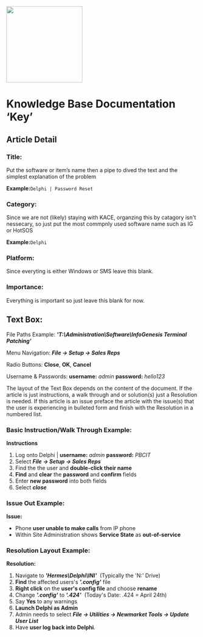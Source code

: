 <img src="https://pbs.twimg.com/media/DHcUeG6VwAAHkDO.png" width="200" height="200" />

# Knowledge Base Documentation ‘Key’

## Article Detail

### Title: 

Put the software or item’s name then a pipe to dived the text and the simplest explanation of the problem

**Example:**```Delphi | Password Reset```

### Category:

Since we are not (likely) staying with KACE, organzing this by catagory isn't nessecary, so just put the most commpnly used software name such as IG or HotSOS

**Example:**```Delphi```

### Platform:

Since everyting is either Windows or SMS leave this blank.

### Importance:

Everything is important so just leave this blank for now.
 
## Text Box:

File Paths Example: ***'T:\Administration\Software\InfoGenesis Terminal Patching'***

Menu Navigation: ***File -> Setup -> Sales Reps***

Radio Buttons: **Close**, **OK**, **Cancel**

Username & Passwords: **username:** *admin* **password:** *hello123*



The layout of the Text Box depends on the content of the document.  If the article is just instructions, a walk through and or solution(s) just a Resolution is needed.  If this article is an issue preface the article with the issue(s) that the user is experiencing in bulleted form and finish with the Resolution in a numbered list.



### Basic Instruction/Walk Through Example:

**Instructions**

1. Log onto Delphi | **username:** *admin* **password:** *PBCIT*
2. Select ***File -> Setup -> Sales Reps***
3. Find the the user and **double-click their name** 
5. **Find** and **clear** the **password** and **confirm** fields
6. Enter **new password** into both fields
7. Select ***close***


### Issue Out Example:

**Issue:**

* Phone **user unable to make calls** from IP phone
* Within Site Administration shows **Service State** as **out-of-service**


### Resolution Layout Example:

**Resolution:**

1. Navigate to ***'Hermes\Delphi\INI'***  (Typically the 'N:' Drive)
2. **Find** the affected users's ***'.config'*** file
3. **Right click** on the **user's config file** and choose **rename**
4. Change ***'.config'*** to ***'.424'***  (Today's Date: .424 = April 24th)
5. Say **Yes** to any warnings
6. **Launch Delphi as Admin**
7. Admin needs to select ***File -> Utilities -> Newmarket Tools -> Update User List***
8. Have **user log back into Delphi**.




 


 


 


 


 
